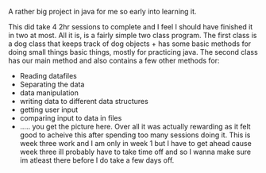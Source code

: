 A rather big project in java for me so early into learning it.

This did take 4 2hr sessions to complete and I feel I should have finished it in two at most.
All it is, is a fairly simple two class program. The first class is a dog class that keeps 
track of dog objects + has some basic methods for doing small things basic things, mostly
for practicing java. 
The second class has our main method and also contains a few other methods for:
- Reading datafiles
- Separating the data
- data manipulation
- writing data to different data structures
- getting user input
- comparing input to data in files
- .....
you get the picture here. Over all it was actually rewarding as it felt good to acheive this
after spending too many sessions doing it. This is week three work and I am only in week 1
but I have to get ahead cause week three ill probably have to take time off and so I wanna make
sure im atleast there before I do take a few days off.
